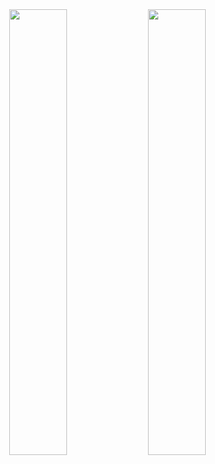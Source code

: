 <!--
<div align="center">
<img src="https://rishavanand.github.io/static/images/greetings.gif" align="center" style="width: 100%" />
</div>
-->

<div align="center">
  <a href="https://github-readme-stats.vercel.app"><img src="https://github-readme-stats-fm-sys.vercel.app/api?username=fm-sys&show_icons=true&include_all_commits=true&hide=contribs&line_height=24&border_radius=20" align="center" style="width: 45%" /></a>
  &nbsp;&nbsp;&nbsp;
  <a href="https://github-readme-stats.vercel.app"><img src="https://github-readme-stats-fm-sys.vercel.app/api/top-langs/?username=fm-sys&layout=compact&exclude_repo=LoRaWAN&card_width=467&border_radius=20" align="center" style="width: 45%" /></a>
</div>  
 

<!--
**fm-sys/fm-sys** is a ✨ _special_ ✨ repository because its `README.md` (this file) appears on your GitHub profile.

Here are some ideas to get you started:

- 🔭 I’m currently working on ...
- 🌱 I’m currently learning ...
- 👯 I’m looking to collaborate on ...
- 🤔 I’m looking for help with ...
- 💬 Ask me about ...
- 📫 How to reach me: ...
- 😄 Pronouns: ...
- ⚡ Fun fact: ...
-->
